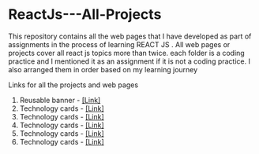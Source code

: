 # ReactJs---All-Projects
This repository contains all the web pages that I have developed as part of assignments in the process of learning REACT JS . All web pages or projects cover all react js topics more than twice. each folder is a coding practice and I mentioned it as an assignment if it is not a coding practice. I also arranged them in order based on my learning journey

Links for all the projects and web pages 

001) Reusable banner       -  [[Link]](http://bvreactjs01.ccbp.tech)
002) Technology cards      -  [[Link]](http://bvreactjs2.ccbp.tech)
003) Technology cards      -  [[Link]](http://bvreactjs3.ccbp.tech)
004) Technology cards      -  [[Link]](http://bvreactjs4.ccbp.tech)
005) Technology cards      -  [[Link]](http://bvreactjs5.ccbp.tech)
006) Technology cards      -  [[Link]](http://bvreactjs6.ccbp.tech)


